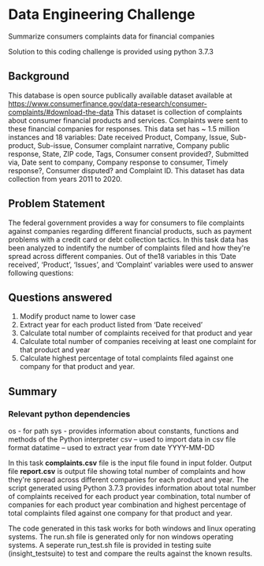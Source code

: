 # Data Engineering Challenge
Summarize consumers complaints data for financial companies

Solution to this coding challenge is provided using python 3.7.3

## Background 
  This database is open source publically available dataset available at https://www.consumerfinance.gov/data-research/consumer-complaints/#download-the-data This dataset is collection of complaints about consumer financial products and services. Complaints were sent to these financial companies for responses. 
  This data set has ~ 1.5 million instances and 18 variables: Date received	Product, Company, Issue, Sub-product, Sub-issue, Consumer complaint narrative, Company public response, State, ZIP code, Tags, Consumer consent provided?, Submitted via, Date sent to company, Company response to consumer, Timely response?, Consumer disputed? and Complaint ID. This dataset has data collection from years 2011 to 2020. 
  
## Problem Statement
  The federal government provides a way for consumers to file complaints against companies regarding different financial products, such as payment problems with a credit card or debt collection tactics. In this task data has been analyzed to indentify the number of complaints filed and how they're spread across different companies. Out of the18 variables  in this ‘Date received’, ‘Product’, ‘Issues’, and ‘Complaint’ variables were used to answer following questions:
  
## Questions answered
1)	Modify product name to lower case 
2)	Extract year for each product listed from ‘Date received’
3)	Calculate total number of complaints received for that product and year
4)	Calculate total number of companies receiving at least one complaint for that product and year
5)	Calculate highest percentage of total complaints filed against one company for that product and year. 

## Summary
### Relevant python dependencies
os - for path 
sys - provides information about constants, functions and methods of the Python interpreter
csv – used to import data in csv file format
datatime – used to extract year from date YYYY-MM-DD 

  In this task **complaints.csv** file is the input file found in input folder. Output file **report.csv** is output file showing total number of complaints and how they're spread across different companies for each product and year. The script generated using Python 3.7.3 provides information about total number of complaints received for each product year combination, total number of companies for each product year combination and highest percentage of total complaints filed against one company for that product and year.
  
  The code generated in this task works for both windows and linux operating systems. The run.sh file is generated only for non windows operating systems. A seperate run_test.sh file is provided in testing suite (insight_testsuite) to test and compare the reults against the known results.
